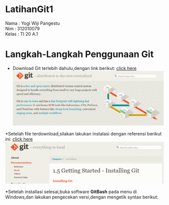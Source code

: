 # LatihanGit1


Nama    : Yogi Wiji Pangestu<br>
Nim     : 312010079<br>
Kelas   : TI 20 A.1<br>

# Langkah-Langkah Penggunaan Git

* Download Git terlebih dahulu,dengan link berikut: [click here](https://git-scm.com)
![Download-Git](Tutorial/git-scm.png)

*Setelah file terdownload,silakan lakukan instalasi dengan referensi berikut ini: [click here](https://git-install-guide.com)
![Download-Git](Tutorial/git-install-guide.png)

*Setelah installasi selesai,buka software **GitBash** pada menu di Windows,dan lakukan pengecekan versi,dengan mengetik syntax berikut: